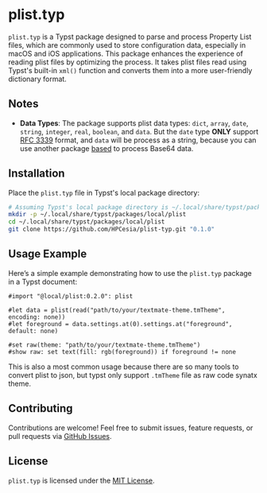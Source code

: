 # plist.typ

`plist.typ` is a Typst package designed to parse and process Property List files, which are commonly used to store configuration data, especially in macOS and iOS applications. This package enhances the experience of reading plist files by optimizing the process. It takes plist files read using Typst's built-in `xml()` function and converts them into a more user-friendly dictionary format.

## Notes
- **Data Types**: The package supports plist data types: `dict`, `array`, `date`, `string`, `integer`, `real`, `boolean`, and `data`. But the `date` type **ONLY** support [RFC 3339](https://www.ietf.org/rfc/rfc3339.txt) format, and `data` will be process as a string, because you can use another package [based](https://typst.app/universe/package/based) to process Base64 data.

## Installation

Place the `plist.typ` file in Typst's local package directory:

```bash
# Assuming Typst's local package directory is ~/.local/share/typst/packages/local
mkdir -p ~/.local/share/typst/packages/local/plist
cd ~/.local/share/typst/packages/local/plist
git clone https://github.com/HPCesia/plist-typ.git "0.1.0"
```

## Usage Example

Here’s a simple example demonstrating how to use the `plist.typ` package in a Typst document:

```typst
#import "@local/plist:0.2.0": plist

#let data = plist(read("path/to/your/textmate-theme.tmTheme", encoding: none))
#let foreground = data.settings.at(0).settings.at("foreground", default: none)

#set raw(theme: "path/to/your/textmate-theme.tmTheme")
#show raw: set text(fill: rgb(foreground)) if foreground != none
```

This is also a most common usage because there are so many tools to convert plist to json, but typst only support `.tmTheme` file as raw code synatx theme.

## Contributing

Contributions are welcome! Feel free to submit issues, feature requests, or pull requests via [GitHub Issues](https://github.com/hpcesia/plist-typ/issues).

## License

`plist.typ` is licensed under the [MIT License](LICENSE).